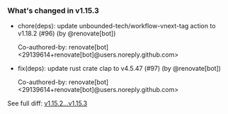 ### What's changed in v1.15.3

* chore(deps): update unbounded-tech/workflow-vnext-tag action to v1.18.2 (#96) (by @renovate[bot])

  Co-authored-by: renovate[bot] <29139614+renovate[bot]@users.noreply.github.com>

* fix(deps): update rust crate clap to v4.5.47 (#97) (by @renovate[bot])

  Co-authored-by: renovate[bot] <29139614+renovate[bot]@users.noreply.github.com>


See full diff: [v1.15.2...v1.15.3](https://github.com/unbounded-tech/vnext/compare/v1.15.2...v1.15.3)

